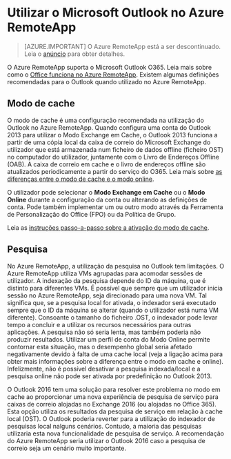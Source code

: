 <properties
    pageTitle="Utilizar o Outlook no Azure RemoteApp | Microsoft Azure" 
    description="Saiba como configurar e utilizar o Outlook no Azure RemoteApp | Microsoft Azure"
    services="remoteapp"
    documentationCenter=""
    authors="pavithir"
    manager="mbaldwin" />

<tags
    ms.service="remoteapp"
    ms.workload="compute"
    ms.tgt_pltfrm="na"
    ms.devlang="na"
    ms.topic="hero-article"
    ms.date="08/15/2016"
    ms.author="elizapo" />


# Utilizar o Microsoft Outlook no Azure RemoteApp

> [AZURE.IMPORTANT]
> O Azure RemoteApp está a ser descontinuado. Leia o [anúncio](https://go.microsoft.com/fwlink/?linkid=821148) para obter detalhes.

O Azure RemoteApp suporta o Microsoft Outlook O365. Leia mais sobre como o [Office funciona no Azure RemoteApp](remoteapp-officesubscription.md). Existem algumas definições recomendadas para o Outlook quando utilizado no Azure RemoteApp.

## Modo de cache
O modo de cache é uma configuração recomendada na utilização do Outlook no Azure RemoteApp. Quando configura uma conta do Outlook 2013 para utilizar o Modo Exchange em Cache, o Outlook 2013 funciona a partir de uma cópia local da caixa de correio do Microsoft Exchange do utilizador que está armazenada num ficheiro de dados offline (ficheiro OST) no computador do utilizador, juntamente com o Livro de Endereços Offline (OAB). A caixa de correio em cache e o livro de endereços offline são atualizados periodicamente a partir do serviço do O365. Leia mais sobre [as diferenças entre o modo de cache e o modo online](https://technet.microsoft.com/library/jj683103.aspx).

O utilizador pode selecionar o **Modo Exchange em Cache** ou o **Modo Online** durante a configuração da conta ou alterando as definições de conta. Pode também implementar um ou outro modo através da Ferramenta de Personalização do Office (FPO) ou da Política de Grupo.  

Leia as [instruções passo-a-passo sobre a ativação do modo de cache](https://technet.microsoft.com/library/c6f4cad9-c918-420e-bab3-8b49e1885034#proc).

## Pesquisa
No Azure RemoteApp, a utilização da pesquisa no Outlook tem limitações. O Azure RemoteApp utiliza VMs agrupadas para acomodar sessões de utilizador. A indexação da pesquisa depende do ID da máquina, que é distinto para diferentes VMs. É possível que sempre que um utilizador inicia sessão no Azure RemoteApp, seja direcionado para uma nova VM. Tal significa que, se a pesquisa local for ativada, o indexador será executado sempre que o ID da máquina se alterar (quando o utilizador está numa VM diferente). Consoante o tamanho do ficheiro .OST, o indexador pode levar tempo a concluir e a utilizar os recursos necessários para outras aplicações. A pesquisa não só seria lenta, mas também poderia não produzir resultados. Utilizar um perfil de conta do Modo Online permite contornar esta situação, mas o desempenho global seria afetado negativamente devido à falta de uma cache local (veja a ligação acima para obter mais informações sobre a diferença entre o modo em cache e online). Infelizmente, não é possível desativar a pesquisa indexada/local e a pesquisa online não pode ser ativada por predefinição no Outlook 2013.

O Outlook 2016 tem uma solução para resolver este problema no modo em cache ao proporcionar uma nova experiência de pesquisa de serviço para caixas de correio alojadas no Exchange 2016 (ou alojadas no Office 365). Esta opção utiliza os resultados da pesquisa de serviço em relação à cache local (OST). O Outlook poderia reverter para a utilização do indexador de pesquisas local nalguns cenários. Contudo, a maioria das pesquisas utilizaria esta nova funcionalidade de pesquisa de serviço. A recomendação do Azure RemoteApp seria utilizar o Outlook 2016 caso a pesquisa de correio seja um cenário muito importante.



<!--HONumber=Sep16_HO3-->


